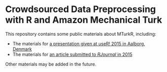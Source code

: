# Crowdsourced Data Preprocessing with R and Amazon Mechanical Turk #

This repository contains some public materials about MTurkR, including:

 - The materials for [a presentation given at useR! 2015 in Aalborg, Denmark](presentation/useR2015.pdf)
 - The materials for [an article submitted to *RJournal* in 2015](article/RJwrapper.pdf)
 
Other materials may be added in the future.
